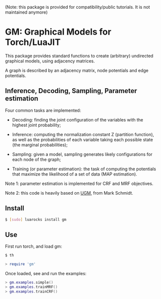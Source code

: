 (Note: this package is provided for compatibility/public tutorials.
 It is not maintained anymore)

# GM: Graphical Models for Torch/LuaJIT

This package provides standard functions to create (arbitrary) 
undirected graphical models, using adjacency matrices.

A graph is described by an adjacency matrix, node potentials
and edge potentials. 

## Inference, Decoding, Sampling, Parameter estimation

Four common tasks are implemented:

* Decoding: finding the joint configuration of the variables with the highest 
joint probability;

* Inference: computing the normalization constant Z (partition function), as 
well as the probabilities of each variable taking each possible state (the
marginal probabilities);

* Sampling: given a model, sampling generates likely configurations for 
each node of the graph;

* Training (or parameter estimation): the task of computing the potentials 
that maximize the likelihood of a set of data (MAP estimation).

Note 1: parameter estimation is implemented for CRF and MRF objectives.

Note 2: this code is heavily based on 
[UGM](http://www.di.ens.fr/~mschmidt/Software/UGM.html), 
from Mark Schmidt.

## Install 

``` sh
$ [sudo] luarocks install gm
```

## Use

First run torch, and load gm:

``` sh
$ th
``` 

``` lua
> require 'gm'
```

Once loaded, see and run the examples:

``` lua
> gm.examples.simple()
> gm.examples.trainMRF()
> gm.examples.trainCRF()
```
